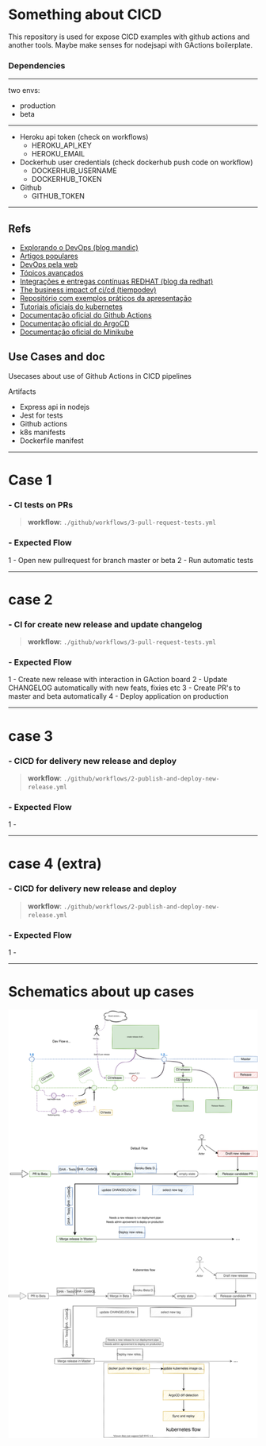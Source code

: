 # Something about CICD

This repository is used for expose CICD examples with github actions and another tools. Maybe make senses for nodejsapi with GActions boilerplate.

### Dependencies

---

two envs:

- production
- beta

---

- Heroku api token (check on workflows)
  - HEROKU_API_KEY
  - HEROKU_EMAIL
- Dockerhub user credentials (check dockerhub push code on workflow)
  - DOCKERHUB_USERNAME
  - DOCKERHUB_TOKEN
- Github
  - GITHUB_TOKEN

---

## Refs

- [Explorando o DevOps (blog mandic)]()
- [Artigos populares]()
- [DevOps pela web]()
- [Tópicos avançados]()
- [Integrações e entregas contínuas REDHAT (blog da redhat)]()
- [The business impact of ci/cd (tiempodev)]()
- [Repositório com exemplos práticos da apresentação]()
- [Tutoriais oficiais do kubernetes]()
- [Documentação oficial do Github Actions]()
- [Documentação oficial do ArgoCD]()
- [Documentação oficial do Minikube]()

## Use Cases and doc

Usecases about use of Github Actions in CICD pipelines

Artifacts

- Express api in nodejs
- Jest for tests
- Github actions
- k8s manifests
- Dockerfile manifest

---

# Case 1

### - CI tests on PRs

> **workflow**: `./github/workflows/3-pull-request-tests.yml`

### - Expected Flow

1 - Open new pullrequest for branch master or beta
2 - Run automatic tests

---

# case 2

### - CI for create new release and update changelog

> **workflow**: `./github/workflows/3-pull-request-tests.yml`

### - Expected Flow

1 - Create new release with interaction in GAction board
2 - Update CHANGELOG automatically with new feats, fixies etc
3 - Create PR's to master and beta automatically
4 - Deploy application on production

---

# case 3

### - CICD for delivery new release and deploy

> **workflow**: `./github/workflows/2-publish-and-deploy-new-release.yml`

### - Expected Flow

1 -

---

# case 4 (extra)

### - CICD for delivery new release and deploy

> **workflow**: `./github/workflows/2-publish-and-deploy-new-release.yml`

### - Expected Flow

1 -

---

# Schematics about up cases

![](./GCI.drawio.svg)
